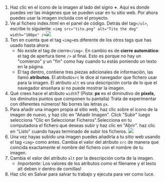 1. Haz clic en el ícono de la imagen al lado del signo **+**. Aquí es donde puedes ver las imágenes que se pueden usar en tu sitio web. Por ahora puedes usar la imagen incluida con el proyecto. 
2. Ve al fichero index.html en el panel de código. Detrás del tag`</ul>`, escribe lo siguiente: `<img src="tito.png" alt="Tito the dog" width="100px" />`![](/assets/ImageTito2.png)
3. Ten en cuenta que el tag `<img>`es diferente de los otros tags que has usado hasta ahora: 
   * No existe  el tag de cierre`</img>`. En cambio es de **cierre automático**: el tag de apertura tiene `/>` al final. Esto es porque no hay un "comienzo" y un "fin" como hay cuando tu estás poniendo un texto en la página. 
   * El tag  dentro, contiene tres piezas adicionales de información, las llamó  **atributos**. El atributo`src` le dice al navegador que fichero usar para la imagen. El atributo `alt` es una descripción corta de lo que el navegador enseñara si no puede mostrar la imagen. 
4. Qué crees hace el atributo `width`? \(Pista: **px** es el diminutivo de **pixels**, los diminutos puntos que componen tu pantalla\) Trata de experimentar con diferentes números! No borres las letras `px`. 
5. Para añadir una imagen propia al sitio web, haz clic sobre el ícono de la imagen de nuevo, y haz clic en "Añadir Imagen". Click "Subir" luego selecciona "Clic en Seleccionar Ficheros".Selecciona en tu computadora el fichero que deseas subir y haz clic en "Abrir". haz clic en "Listo" cuando hayas terminado de subir los ficheros.
   ![](/assets/UploadFilesWider.png)
6. Una vez hayas subido una imagen puedes añadirla a tu sitio web usando el tag `<img>`  como antes. Cambia el valor del atributo `src` de manera que coincida exactamente el nombre del fichero con el nombre de tu imagen. 
7. Cambia el valor del atributo `alt` por la descripción corta de la imagen. 
   * _Importante:_  Los valores de los atributos como el filename y el texto  alt  deben ir dentro de  comillas!
8. Haz clic en Salvar para salvar tu trabajo y ejecuta para ver como luce.



